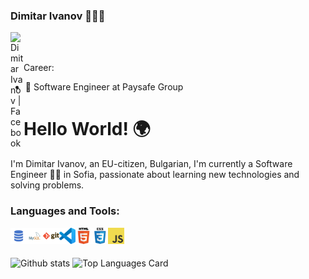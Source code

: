 ### Dimitar Ivanov 👨🏻‍🎓 
<a href="https://www.facebook.com/profile.php?id=100025437246884">
  <img align="left" alt="Dimitar Ivanov | Facebook" width="21px" src="https://pngimg.com/uploads/facebook_logos/facebook_logos_PNG19754.png"/>
</a>

<br />
<br />

Career:
- 🔭 Software Engineer at Paysafe Group
 
<h1>Hello World! 🌍</h1>
<p>
  I'm Dimitar Ivanov, an EU-citizen, Bulgarian, I'm currently a Software Engineer 🐱‍💻 in Sofia, passionate about learning new technologies and solving problems.
</p> 

### Languages and Tools:

<div>
<img align="left" alt="SQL" width="26px" src="https://raw.githubusercontent.com/github/explore/80688e429a7d4ef2fca1e82350fe8e3517d3494d/topics/sql/sql.png" />
<img align="left" alt="MySQL" width="26px" src="https://raw.githubusercontent.com/github/explore/80688e429a7d4ef2fca1e82350fe8e3517d3494d/topics/mysql/mysql.png" />
<img align="left" alt="Git" width="26px" src="https://raw.githubusercontent.com/github/explore/80688e429a7d4ef2fca1e82350fe8e3517d3494d/topics/git/git.png" />
<img align="left" alt="Visual Studio Code" width="26px" src="https://raw.githubusercontent.com/github/explore/80688e429a7d4ef2fca1e82350fe8e3517d3494d/topics/visual-studio-code/visual-studio-code.png" />
<img align="left" alt="HTML5" width="26px" src="https://raw.githubusercontent.com/github/explore/80688e429a7d4ef2fca1e82350fe8e3517d3494d/topics/html/html.png" />
<img align="left" alt="CSS3" width="26px" src="https://raw.githubusercontent.com/github/explore/80688e429a7d4ef2fca1e82350fe8e3517d3494d/topics/css/css.png" />
<img align="left" alt="JavaScript" width="26px" src="https://raw.githubusercontent.com/github/explore/80688e429a7d4ef2fca1e82350fe8e3517d3494d/topics/javascript/javascript.png"  />
<div />
  
<br />
<br />


![Github stats](https://github-readme-stats.vercel.app/api?username=dimitar-ivanov-ivanov&theme=highcontrast&show_icons=true&count_private=true)
![Top Languages Card](https://github-readme-stats.vercel.app/api/top-langs/?username=dimitar-ivanov-ivanov&layout=compact)


<!--
**dimitar-ivanov-ivanov/dimitar-ivanov-ivanov** is a ✨ _special_ ✨ repository because its `README.md` (this file) appears on your GitHub profile.

Here are some ideas to get you started:

- 🔭 I’m currently working on ...
- 🌱 I’m currently learning ...
- 👯 I’m looking to collaborate on ...
- 🤔 I’m looking for help with ...
- 💬 Ask me about ...
- 📫 How to reach me: ...
- 😄 Pronouns: ...
- ⚡ Fun fact: ...
-->
